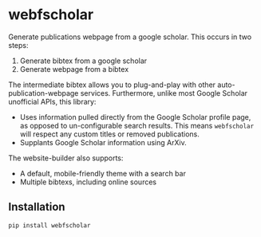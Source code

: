 # webfscholar

Generate publications webpage from a google scholar. This occurs in two steps:

1. Generate bibtex from a google scholar
2. Generate webpage from a bibtex

The intermediate bibtex allows you to plug-and-play with other
auto-publication-webpage services. Furthermore, unlike most Google Scholar
unofficial APIs, this library:

- Uses information pulled directly from the Google Scholar profile page, as
  opposed to un-configurable search results. This means `webfscholar` will
  respect any custom titles or removed publications.
- Supplants Google Scholar information using ArXiv.

The website-builder also supports:

- A default, mobile-friendly theme with a search bar
- Multiple bibtexs, including online sources

## Installation

```
pip install webfscholar
```
